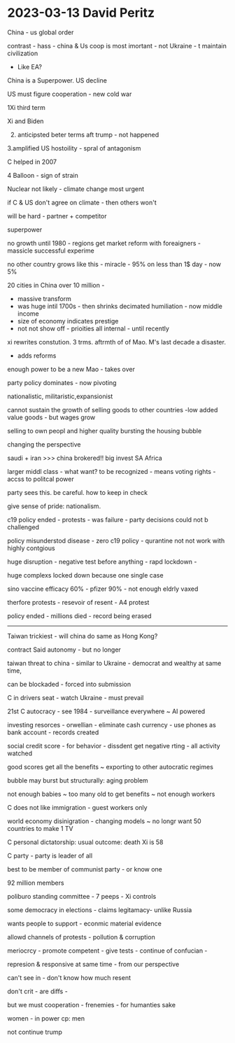 # 2023-03-13 David Peritz

China - us global order

contrast - hass - china  & Us coop is most imortant - not Ukraine - t maintain civilization

- Like EA?

China is a Superpower. US decline

US must figure cooperation  - new cold war

1Xi third term

Xi and Biden

2. anticipsted beter terms aft trump - not happened

3.amplified US hostoility - spral of antagonism

C helped in 2007

4 Balloon - sign of strain

Nuclear not likely - climate change most urgent

if C & US don't agree on climate - then others won't

will be hard - partner + competitor

superpower

no growth until 1980 - regions get market reform with foreaigners - massicle successful experime

no other country grows like this - miracle - 95% on less than 1$ day - now 5%

20 cities in China over 10 million -
- massive transform
- was huge intil 1700s - then shrinks decimated humiliation - now middle income
- size of economy indicates prestige
- not not show off - prioities all internal - until recently

xi rewrites constution. 3 trms. aftrmth of of Mao. M's last decade a disaster.
- adds reforms

enough power to be a new Mao - takes over

party policy dominates - now pivoting

nationalistic, militaristic,expansionist

cannot sustain the growth of selling goods to other countries -low added value goods - but wages grow

selling to own peopl and higher quality
bursting the housing bubble

changing the perspective

saudi + iran >>> china brokered!! big invest SA Africa

larger middl class - what want? to be recognized - means voting rights - accss to politcal power

party sees this. be careful. how to keep in check

give sense of pride: nationalism.

c19 policy ended - protests - was failure - party decisions could not b challenged

policy misunderstod disease - zero c19 policy - qurantine not not work with highly contgious

huge disruption - negative test before anything - rapd lockdown -

huge complexs locked down because one single case

sino vaccine efficacy 60% - pfizer 90%  - not enough eldrly vaxed

therfore protests - resevoir of resent - A4 protest

policy ended - millions died - record being erased

***

Taiwan trickiest - will china do same as Hong Kong?

contract Said autonomy - but no longer

taiwan threat to china - similar to Ukraine - democrat and wealthy at same time,

can be blockaded - forced into submission

C in drivers seat - watch Ukraine - must prevail

21st C autocracy - see 1984 - surveillance everywhere ~ AI powered

investing resorces - orwellian - eliminate cash currency - use phones as bank account - records created

social credit score - for behavior - dissdent get negative rting - all activity watched

good scores get all the benefits ~ exporting to other autocratic regimes

bubble may burst but structurally: aging problem

not enough babies ~ too many old to get benefits ~ not enough workers

C does not like immigration - guest workers only

world economy disinigration - changing models ~ no longr want 50 countries to make 1 TV

C personal dictatorship: usual outcome: death Xi is 58

C party - party is leader of all

best to be member of communist party - or know one

92 million members

poliburo standing committee - 7 peeps - Xi controls

some democracy in elections - claims legitamacy- unlike Russia

wants people to support - econmic material evidence

allowd channels of protests - pollution & corruption

meriocrcy - promote competent - give tests - continue of confucian -

represion & responsive at same time - from our perspective

can't see in - don't know how much resent

don't crit - are diffs -

but we must cooperation - frenemies - for humanties sake

women - in power cp: men

not continue trump








